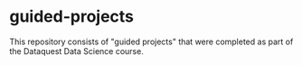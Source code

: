 # guided-projects
This repository consists of "guided projects" that were completed as part of the Dataquest Data Science course.
